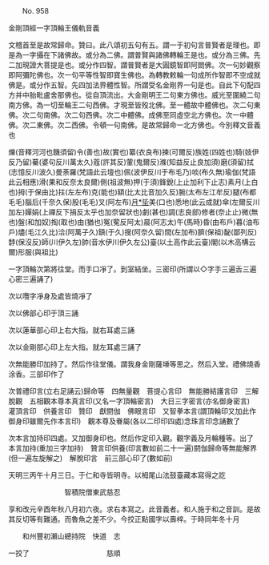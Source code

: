 ﻿　　No. 958

金剛頂經一字頂輪王儀軌音義

文稽首至是故常歸命。贊曰。此八頌初五句有五。謂一于初句言普賢者是理也。即是為一字攝在下諸佛故。或分為二佛。謂普賢與諸佛轉輪王是也。或分為三佛。先二加現證大菩提是也。或分作四智。謂普賢者是大圓鏡智即阿閦佛。次一句妙觀察即阿彌陀佛也。次一句平等性智即寶生佛也。為轉教敕輪一句成所作智即不空成就佛是。或分作五智。先四加法界體性智。所謂受名金剛界一句是也。自此下句配四方并中胎毗盧舍那佛也。從自頂流出。大金剛明王二句東方佛也。威光至圍繞二句南方佛。為一切至輪王二句西佛。才現至皆歿北佛。至一體故中體佛也。次二句東佛。次二句南佛。次二句西佛。次二中體佛。成佛至同虛空北方佛也。次一中體佛。次二東佛。次二西佛。令頓一句南佛。是故常歸命一北方佛也。今別釋文音義也

爍(音釋河河也饑須留)令(善也)故(實也)纂(衣良布)揀(可爾反)族姓(四姓也)騎(妓伊反乃留)驀(婆句反川萬太久)蔻(許其反)葷(鬼爾反)滌(知益反止良加須)磨(須留)拭(志憶反川波久)曼荼羅(梵語此云壇也)佩(波伊反川于布毛乃)啖(布久無)瑜伽(梵語此云相應)滑(果和反奈太良爾)側(祖波無)押(于須)鋒銳(上止加利下止志)素月(上白也)拇(于保由比)拄(左左布)克(能也)額(比太比音加久反)腕(太布左江牟反)腿(布都毛毛)腦后(千奈久保)股(毛毛)叉(阿左布)[月*坒](比左)美(口也)悉地(此云成就)傘(左爾反川加左)嬋娟(上禪反下捐反太乎也加奈留狀也)劇(甚也)調(志良部)修者(奈止止)微(無也)盤(和加奴)掏(取也)由(猶也)冤(蒬反阿太)晨(阿志太)午(馬時)昏(由布戶)暮(油布戶)燼(毛江久比)洽(阿萬子久)鎮(于久)搜(阿奈久留)間(左加布)臍(保祖)馝(鄙列反)馞(保沒反)師(川伊久左)帥(音水伊川伊久左公)臺(以土高作此云臺)閣(以木高構云爾)形服(與祖比)

一字頂輪次第將往堂。而手口凈了。到室結坐。三密印(所謂以◇字手三遍舌三遍心密三遍誦了)

次以囕字凈身及處皆燒凈了

次以佛部心印于頂三誦

次以蓮華部心印上右大指。就右耳處三誦

次以金剛部心印上左大指。就左耳處三誦了

次無能勝印加持了。然后作往堂儀。謂我身金剛薩埵等思之。然后入堂。禮佛燒香涂香。三部印作了

次普禮印言(立右足誦云)歸命等　四無量觀　菩提心言印　無能勝結護言印　三解脫觀　五相觀本尊本真言印(又名一字頂輪密言)　大日三字密言(亦名御身密言)　灌頂言印　供養言印　贊印　獻閼伽　佛眼言印　又智拳本言(謂頂輪印又加此作御身印雖爾先作本言印)　觀本尊及眷屬(各以二印印四處)念珠言印念誦數了

次本言加持印四處。又加御身印也。然后作定印入觀。觀字義及月輪種等。出了　本言加持(重加三字加持)　贊言印供養(印言數如前二十一遍)閼伽歸命等無能解界(但一遍左旋解之)　解脫印言　前三部心印了(數如前)





天明三丙午十月三日。于仁和寺皆明寺。以栂尾山法鼓臺藏本寫得之訖

　　　　　　　　智積院僧東武慈忍

享和改元辛酉年秋八月初六夜。求右本寫之。此音義者。和人施于和之音訓。是故其反切等有難通。而魯魚之差不少。今挍正點國字以壽梓。于時同年冬十月

　　和州豐初瀨山總持院　快道　志

一挍了　　　　　　　　　　　慈順
